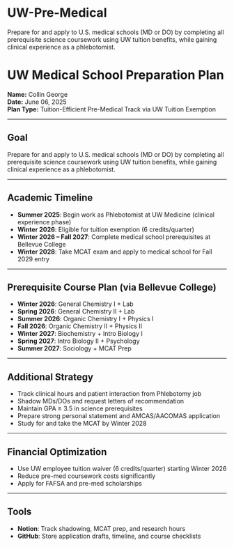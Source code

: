 # UW-Pre-Medical
Prepare for and apply to U.S. medical schools (MD or DO) by completing all prerequisite science coursework using UW tuition benefits, while gaining clinical experience as a phlebotomist.

# UW Medical School Preparation Plan

**Name:** Collin George  
**Date:** June 06, 2025  
**Plan Type:** Tuition-Efficient Pre-Medical Track via UW Tuition Exemption

---

## Goal
Prepare for and apply to U.S. medical schools (MD or DO) by completing all prerequisite science coursework using UW tuition benefits, while gaining clinical experience as a phlebotomist.

---

## Academic Timeline

- **Summer 2025**: Begin work as Phlebotomist at UW Medicine (clinical experience phase)  
- **Winter 2026**: Eligible for tuition exemption (6 credits/quarter)  
- **Winter 2026 – Fall 2027**: Complete medical school prerequisites at Bellevue College  
- **Winter 2028**: Take MCAT exam and apply to medical school for Fall 2029 entry  

---

## Prerequisite Course Plan (via Bellevue College)

- **Winter 2026**: General Chemistry I + Lab  
- **Spring 2026**: General Chemistry II + Lab  
- **Summer 2026**: Organic Chemistry I + Physics I  
- **Fall 2026**: Organic Chemistry II + Physics II  
- **Winter 2027**: Biochemistry + Intro Biology I  
- **Spring 2027**: Intro Biology II + Psychology  
- **Summer 2027**: Sociology + MCAT Prep  

---

## Additional Strategy

- Track clinical hours and patient interaction from Phlebotomy job  
- Shadow MDs/DOs and request letters of recommendation  
- Maintain GPA ≥ 3.5 in science prerequisites  
- Prepare strong personal statement and AMCAS/AACOMAS application  
- Study for and take the MCAT by Winter 2028  

---

## Financial Optimization

- Use UW employee tuition waiver (6 credits/quarter) starting Winter 2026  
- Reduce pre-med coursework costs significantly  
- Apply for FAFSA and pre-med scholarships  

---

## Tools

- **Notion**: Track shadowing, MCAT prep, and research hours  
- **GitHub**: Store application drafts, timeline, and course checklists  

